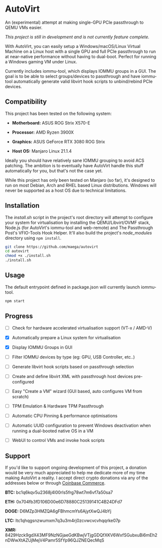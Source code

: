 # AutoVirt

An (experimental) attempt at making single-GPU PCIe passthrough to QEMU VMs easier.

_This project is still in development and is not currently feature complete._

With AutoVirt, you can easily setup a Windows/macOS/Linux Virtual Machine on a Linux host with a single GPU and full PCIe passthrough to run at near-native performance without having to dual-boot. Perfect for running a Windows gaming VM under Linux.

Currently includes iommu-tool, which displays IOMMU groups in a GUI. The goal is to be able to select groups/devices to passthrough and have iommu-tool automatically generate valid libvirt hook scripts to unbind/rebind PCIe devices.

## Compatibility

This project has been tested on the following system:

* **Motherboard:** ASUS ROG Strix X570-E

* **Processor:** AMD Ryzen 3900X

* **Graphics:** ASUS GeForce RTX 3080 ROG Strix

* **Host OS:** Manjaro Linux 21.1.4

Ideally you should have relatively sane IOMMU grouping to avoid ACS patching. The ambition is to eventually have AutoVirt handle this stuff automatically for you, but that's not the case yet.

While this project has only been tested on Manjaro (so far), it's designed to run on most Debian, Arch and RHEL based Linux distributions. Windows will never be supported as a host OS due to technical limitations.

## Installation

The _install.sh_ script in the project's root directory will attempt to configure your system for virtualisation by installing the QEMU/Libvirt/OVMF stack, Node.js (for AutoVirt's iommu-tool and web-remote) and The Passthrough Post's VFIO-Tools Hook Helper. It'll also build the project's _node_modules_ directory using `npm install`.

```bash
git clone https://github.com/maega/autovirt
cd autovirt
chmod +x ./install.sh
./install.sh
```

## Usage

The default entrypoint defined in package.json will currently launch iommu-tool.

```bash
npm start
```

## Progress

* [ ] Check for hardware accelerated virtualisation support (VT-x / AMD-V)

* [x] Automatically prepare a Linux system for virtualisation

* [x] Display IOMMU Groups in GUI

* [ ] Filter IOMMU devices by type (eg: GPU, USB Controller, etc..)

* [ ] Generate libvirt hook scripts based on passthrough selection

* [ ] Create and define libvirt XML with passthrough host devices pre-configured

* [ ] Easy "Create a VM" wizard (GUI based, auto configures VM from scratch)

* [ ] TPM Emulation & Hardware TPM Passthrough

* [ ] Automatic CPU Pinning & performance optimisations

* [ ] Automatic UUID configuration to prevent Windows deactivation when running a dual-booted native OS in a VM

* [ ] WebUI to control VMs and invoke hook scripts

## Support

If you'd like to support ongoing development of this project, a donation would be very much appreciated to help me dedicate more of my time making AutoVirt a reality. I accept direct crypto donations via any of the addresses below or through [Coinbase Commerce](https://commerce.coinbase.com/checkout/bb4f7665-bfdc-4c22-9fc8-78299010b1c8).

**BTC:** bc1q6kqv5u2368j4l00rls5frg78wt7m6vf7a50sa7

**ETH:** 0x704fb3fD106D00e6D78880C25139141C4B24DFd7

**DOGE:** D6MZp3HMZQA6gFBhmcmYs6AjytXwQJ4bYj

**LTC:** ltc1qhqgsnzwumxm7q3u3m4rj0zcvwcvcvhqqrke07p

**XMR:** 8429Hzck9gdX43MF9NzNGjaeGdKBwjVTjgGDQfXKV6WxfSGubxuBi6mEh2nDWwXtAZUjMejV4Pamr5SfYp96QJZNEQecMqS
